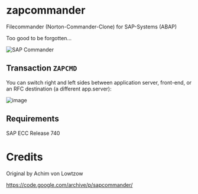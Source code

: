 # zapcommander
Filecommander (Norton-Commander-Clone) for SAP-Systems (ABAP)

Too good to be forgotten...

![SAP Commander](https://github.com/tricktresor/zapcommander/blob/master/zapcmd01.png)

## Transaction `ZAPCMD`

You can switch right and left sides between application server, front-end, or an RFC destination (a different app.server):

![image](https://user-images.githubusercontent.com/59966492/194188073-d353bdd8-082c-4264-84c2-f77e996a6462.png)

## Requirements

SAP ECC Release 740

# Credits

Original by Achim von Lowtzow

https://code.google.com/archive/p/sapcommander/
